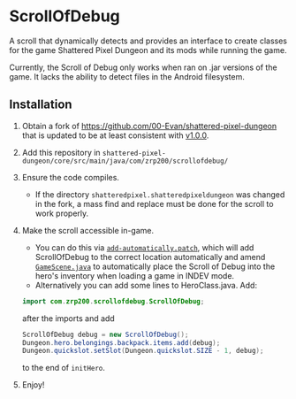 # ScrollOfDebug
A scroll that dynamically detects and provides an interface to create classes for the game Shattered Pixel Dungeon and its mods while running the game.

Currently, the Scroll of Debug only works when ran on .jar versions of the game. It lacks the ability to detect files in the Android filesystem.

## Installation
1. Obtain a fork of <https://github.com/00-Evan/shattered-pixel-dungeon> that is updated to be at least consistent with [v1.0.0](https://github.com/00-Evan/shattered-pixel-dungeon/releases/tag/v1.0.0).

2. Add this repository in `shattered-pixel-dungeon/core/src/main/java/com/zrp200/scrollofdebug/`

3. Ensure the code compiles.
    * If the directory `shatteredpixel.shatteredpixeldungeon` was changed in the fork, a mass find and replace must be done for the scroll to work properly.

4. Make the scroll accessible in-game.
    * You can do this via [`add-automatically.patch`](https://github.com/Zrp200/ScrollOfDebug/blob/master/add-automatically.patch), which will add ScrollOfDebug to the correct location automatically and amend [`GameScene.java`](https://github.com/00-Evan/shattered-pixel-dungeon/blob/master/core/src/main/java/com/shatteredpixel/shatteredpixeldungeon/scenes/GameScene.java) to automatically place the Scroll of Debug into the hero's inventory when loading a game in INDEV mode.
    * Alternatively you can add some lines to HeroClass.java. Add: 
	````java
	import com.zrp200.scrollofdebug.ScrollOfDebug;
	````
	after the imports and add 
	````java
	ScrollOfDebug debug = new ScrollOfDebug();
	Dungeon.hero.belongings.backpack.items.add(debug);
	Dungeon.quickslot.setSlot(Dungeon.quickslot.SIZE - 1, debug);
	```` 
	to the end of `initHero`.

5. Enjoy!
